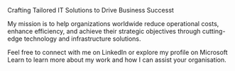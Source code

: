 Crafting Tailored IT Solutions to Drive Business Successt

My mission is to help organizations worldwide reduce operational costs, enhance efficiency, and achieve their strategic objectives through cutting-edge technology and infrastructure solutions.

Feel free to connect with me on LinkedIn or explore my profile on Microsoft Learn to learn more about my work and how I can assist your organisation.

